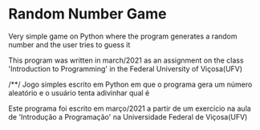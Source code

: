 # Random Number Game

Very simple game on Python where the program generates a random number and the user tries to guess it

This program was written in march/2021 as an assignment on the class 'Introduction to Programming' in the Federal University of Viçosa(UFV)


/**/
Jogo simples escrito em Python em que o programa gera um número aleatório e o usuário tenta adivinhar qual é

Este programa foi escrito em março/2021 a partir de um exercício na aula de 'Introdução a Programação' na Universidade Federal de Viçosa(UFV)
